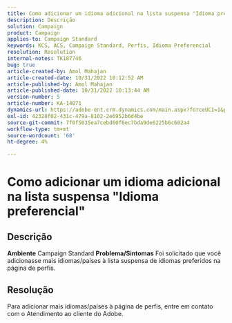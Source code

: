 ```yaml
---
title: Como adicionar um idioma adicional na lista suspensa "Idioma preferencial"
description: Descrição
solution: Campaign
product: Campaign
applies-to: Campaign Standard
keywords: KCS, ACS, Campaign Standard, Perfis, Idioma Preferencial
resolution: Resolution
internal-notes: TK187746
bug: true
article-created-by: Amol Mahajan
article-created-date: 10/31/2022 10:12:52 AM
article-published-by: Amol Mahajan
article-published-date: 10/31/2022 10:13:44 AM
version-number: 5
article-number: KA-14871
dynamics-url: https://adobe-ent.crm.dynamics.com/main.aspx?forceUCI=1&pagetype=entityrecord&etn=knowledgearticle&id=bb163392-0459-ed11-9561-6045bd006079
exl-id: 42328f02-431c-479a-8102-2e6952b6d4be
source-git-commit: 7f0f5035ea7cebd60f6ec7bda9de6225b6c602a4
workflow-type: tm+mt
source-wordcount: '68'
ht-degree: 4%

---
```


# Como adicionar um idioma adicional na lista suspensa &quot;Idioma preferencial&quot;

## Descrição

<b>Ambiente</b>
Campaign Standard
<b>Problema/Sintomas</b>
Foi solicitado que você adicionasse mais idiomas/países à lista suspensa de idiomas preferidos na página de perfis.


## Resolução


Para adicionar mais idiomas/países à página de perfis, entre em contato com o Atendimento ao cliente do Adobe.
